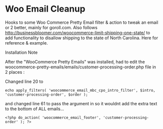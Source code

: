 # Woo Email Cleanup
Hooks to some Woo Commerce Pretty Email filter &amp; action to tweak an email or 2 better, mainly for goroll.com. Also follows http://businessbloomer.com/woocommerce-limit-shipping-one-state/ to add functionality to disallow shipping to the state of North Carolina. Here for reference &amp; example.

Installation Note

After the "WooCommerce Pretty Emails" was installed, had to edit the woocommerce-pretty-emails/emails/customer-processing-order.php file in 2 places :

Changed line 20 to

```
echo apply_filters( 'woocommerce_email_mbc_cpo_intro_filter', $intro, 'customer-processing-order', $order );
```

and changed line 61 to pass the argument in so it wouldnt add the extra text to the bottom of ALL emails...

```
<?php do_action( 'woocommerce_email_footer', 'customer-processing-order' ); ?>
```

